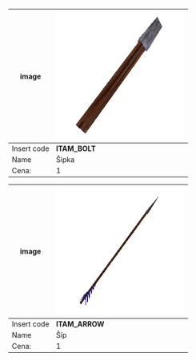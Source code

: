 |image| ![ITAM_BOLT](https://github.com/auronen/Sequel-itemlist/blob/master/img/ITAM_BOLT.png?raw=true) | 
|-|-|
Insert code|**ITAM_BOLT**
Name|Šipka
Cena:|1

|image| ![ITAM_ARROW](https://github.com/auronen/Sequel-itemlist/blob/master/img/ITAM_ARROW.png?raw=true) | 
|-|-|
Insert code|**ITAM_ARROW**
Name|Šíp
Cena:|1

